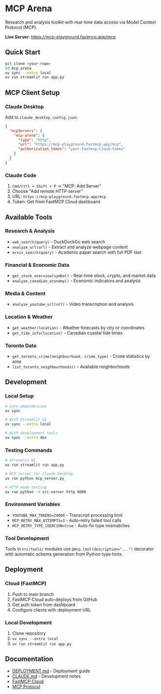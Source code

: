 # MCP Arena

Research and analysis toolkit with real-time data access via Model Context Protocol (MCP).

**Live Server**: https://mcp-playground.fastmcp.app/mcp

## Quick Start

```bash
git clone <your-repo>
cd mcp_arena
uv sync --extra local
uv run streamlit run app.py
```

## MCP Client Setup

### Claude Desktop
Add to `claude_desktop_config.json`:
```json
{
  "mcpServers": {
    "mcp-arena": {
      "type": "http",
      "url": "https://mcp-playground.fastmcp.app/mcp",
      "authorization_token": "your-fastmcp-cloud-token"
    }
  }
}
```

### Claude Code
1. `Cmd/Ctrl + Shift + P` → "MCP: Add Server"
2. Choose "Add remote HTTP server"
3. URL: `https://mcp-playground.fastmcp.app/mcp`
4. Token: Get from FastMCP Cloud dashboard

## Available Tools

### Research & Analysis
- `web_search(query)` - DuckDuckGo web search
- `analyze_url(url)` - Extract and analyze webpage content
- `arxiv_search(query)` - Academic paper search with full PDF text

### Financial & Economic Data
- `get_stock_overview(symbol)` - Real-time stock, crypto, and market data
- `analyze_canadian_economy()` - Economic indicators and analysis

### Media & Content
- `analyze_youtube_url(url)` - Video transcription and analysis

### Location & Weather
- `get_weather(location)` - Weather forecasts by city or coordinates
- `get_tide_info(location)` - Canadian coastal tide times

### Toronto Data
- `get_toronto_crime(neighbourhood, crime_type)` - Crime statistics by area
- `list_toronto_neighbourhoods()` - Available neighborhoods

## Development

### Local Setup
```bash
# Core dependencies
uv sync

# With Streamlit UI
uv sync --extra local

# With development tools
uv sync --extra dev
```

### Testing Commands
```bash
# Streamlit UI
uv run streamlit run app.py

# MCP server for Claude Desktop
uv run python mcp_server.py

# HTTP mode testing
uv run python -m src.server http 8000
```

### Environment Variables
- `YOUTUBE_MAX_TOKENS=24000` - Transcript processing limit
- `MCP_RETRY_MAX_ATTEMPTS=3` - Auto-retry failed tool calls
- `MCP_RETRY_TYPE_COERCION=true` - Auto-fix type mismatches

### Tool Development
Tools in `src/tools/` modules use `@mcp.tool(description="...")` decorator with automatic schema generation from Python type hints.

## Deployment

### Cloud (FastMCP)
1. Push to main branch
2. FastMCP Cloud auto-deploys from GitHub
3. Get auth token from dashboard
4. Configure clients with deployment URL

### Local Development
1. Clone repository
2. `uv sync --extra local`
3. `uv run streamlit run app.py`

## Documentation

- [DEPLOYMENT.md](DEPLOYMENT.md) - Deployment guide
- [CLAUDE.md](CLAUDE.md) - Development notes
- [FastMCP Cloud](https://fastmcp.cloud)
- [MCP Protocol](https://modelcontextprotocol.io)